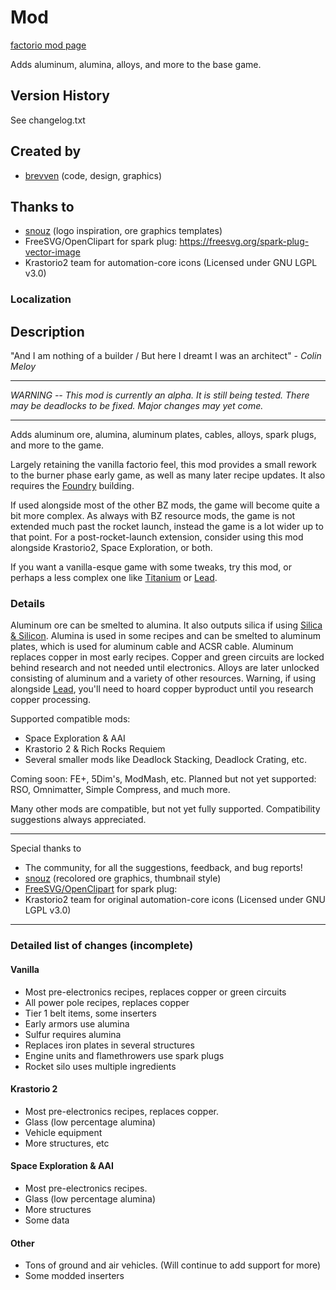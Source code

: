 # Mod

[factorio mod page](https://mods.factorio.com/mod/bzaluminum)

Adds aluminum, alumina, alloys, and more to the base game.

## Version History
See changelog.txt

## Created by

- [brevven](https://mods.factorio.com/user/brevven) (code, design, graphics)

## Thanks to 
- [snouz](https://github.com/snouz) (logo inspiration, ore graphics templates)
- FreeSVG/OpenClipart for spark plug: https://freesvg.org/spark-plug-vector-image
- Krastorio2 team for automation-core icons (Licensed under GNU LGPL v3.0)

### Localization




## Description

"And I am nothing of a builder / But here I dreamt I was an architect" - *Colin Meloy*

----
_WARNING -- This mod is currently an alpha. It is still being tested. There may be deadlocks to be fixed. Major changes may yet come._

----

Adds aluminum ore, alumina, aluminum plates, cables, alloys, spark plugs, and more to the game.

Largely retaining the vanilla factorio feel, this mod provides a small rework to the burner phase early game, as well as many later recipe updates. It also requires the [Foundry](https://mods.factorio.com/mod/bzfoundry) building.

If used alongside most of the other BZ mods, the game will become quite a bit more complex. As always with BZ resource mods, the game is not extended much past the rocket launch, instead the game is a lot wider up to that point. For a post-rocket-launch extension, consider using this mod alongside Krastorio2, Space Exploration, or both.

If you want a vanilla-esque game with some tweaks, try this mod, or perhaps a less complex one like [Titanium](https://mods.factorio.com/mod/bztitanium) or [Lead](https://mods.factorio.com/mod/bzlead).

### Details

Aluminum ore can be smelted to alumina. It also outputs silica if using [Silica & Silicon](https://mods.factorio.com/mod/bzsilicon). Alumina is used in some recipes and can be smelted to aluminum plates, which is used for aluminum cable and ACSR cable. Aluminum replaces copper in most early recipes. Copper and green circuits are locked behind research and not needed until electronics. Alloys are later unlocked consisting of aluminum and a variety of other resources. Warning, if using alongside [Lead](https://mods.factorio.com/mod/bzlead), you'll need to hoard copper byproduct until you research copper processing.

Supported compatible mods:

- Space Exploration & AAI
- Krastorio 2 & Rich Rocks Requiem
- Several smaller mods like Deadlock Stacking, Deadlock Crating, etc.

Coming soon: FE+, 5Dim's, ModMash, etc.
Planned but not yet supported: RSO, Omnimatter, Simple Compress, and much more.

Many other mods are compatible, but not yet fully supported. Compatibility suggestions always appreciated.

---- 
Special thanks to 

- The community, for all the suggestions, feedback, and bug reports!
- [snouz](https://mods.factorio.com/user/snouz) (recolored ore graphics, thumbnail style)
- [FreeSVG/OpenClipart](https://freesvg.org/spark-plug-vector-image) for spark plug: 
- Krastorio2 team for original automation-core icons (Licensed under GNU LGPL v3.0)

----

### Detailed list of changes (incomplete)

#### Vanilla

- Most pre-electronics recipes, replaces copper or green circuits
- All power pole recipes, replaces copper
- Tier 1 belt items, some inserters
- Early armors use alumina
- Sulfur requires alumina
- Replaces iron plates in several structures
- Engine units and flamethrowers use spark plugs
- Rocket silo uses multiple ingredients

#### Krastorio 2

- Most pre-electronics recipes, replaces copper.
- Glass (low percentage alumina)
- Vehicle equipment
- More structures, etc

#### Space Exploration & AAI

- Most pre-electronics recipes.
- Glass (low percentage alumina)
- More structures
- Some data

#### Other

- Tons of ground and air vehicles. (Will continue to add support for more)
- Some modded inserters
